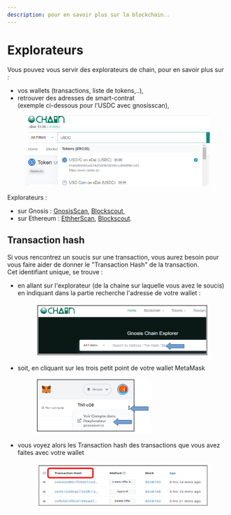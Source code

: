 ```yaml
---
description: pour en savoir plus sur la blockchain..
---
```


# Explorateurs

Vous pouvez vous servir des explorateurs de chain, pour en savoir plus sur : &#x20;

* vos wallets (transactions, liste de tokens,..),
* retrouver des adresses de smart-contrat \
  &#x20;                            (exemple ci-dessous pour l'USDC avec gnosisscan),

<figure><img src="../../.gitbook/assets/image (48).png" alt=""><figcaption></figcaption></figure>

Explorateurs :&#x20;

* sur Gnosis : [GnosisScan](https://gnosisscan.io/), [Blockscout](https://blockscout.com/xdai/mainnet),
* sur Ethereum : [EthherScan](https://etherscan.io/),  [Blockscout](https://blockscout.com/eth/mainnet).

## Transaction hash

Si vous rencontrez un soucis sur une transaction, vous aurez besoin pour vous faire aider de donner le "Transaction Hash" de la transaction.\
Cet identifiant unique, se trouve :

*   en allant sur l'explorateur (de la chaine sur laquelle vous avez  le soucis) en indiquant dans la partie recherche l'adresse de votre wallet :

    <figure><img src="../../.gitbook/assets/image (1) (2).png" alt=""><figcaption></figcaption></figure>
*   soit, en cliquant sur les trois petit point de votre wallet  MetaMask

    <figure><img src="../../.gitbook/assets/image (95).png" alt=""><figcaption></figcaption></figure>
*   vous voyez alors les Transaction hash des transactions que vous avez faites avec votre wallet

    <figure><img src="../../.gitbook/assets/image (5).png" alt=""><figcaption></figcaption></figure>
